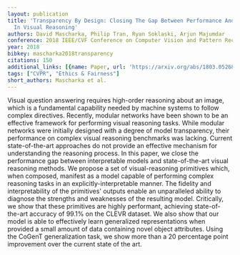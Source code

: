 ```yaml
---
layout: publication
title: 'Transparency By Design: Closing The Gap Between Performance And Interpretability
  In Visual Reasoning'
authors: David Mascharka, Philip Tran, Ryan Soklaski, Arjun Majumdar
conference: 2018 IEEE/CVF Conference on Computer Vision and Pattern Recognition
year: 2018
bibkey: mascharka2018transparency
citations: 150
additional_links: [{name: Paper, url: 'https://arxiv.org/abs/1803.05268'}]
tags: ["CVPR", "Ethics & Fairness"]
short_authors: Mascharka et al.
---
```

Visual question answering requires high-order reasoning about an image, which
is a fundamental capability needed by machine systems to follow complex
directives. Recently, modular networks have been shown to be an effective
framework for performing visual reasoning tasks. While modular networks were
initially designed with a degree of model transparency, their performance on
complex visual reasoning benchmarks was lacking. Current state-of-the-art
approaches do not provide an effective mechanism for understanding the
reasoning process. In this paper, we close the performance gap between
interpretable models and state-of-the-art visual reasoning methods. We propose
a set of visual-reasoning primitives which, when composed, manifest as a model
capable of performing complex reasoning tasks in an explicitly-interpretable
manner. The fidelity and interpretability of the primitives' outputs enable an
unparalleled ability to diagnose the strengths and weaknesses of the resulting
model. Critically, we show that these primitives are highly performant,
achieving state-of-the-art accuracy of 99.1% on the CLEVR dataset. We also show
that our model is able to effectively learn generalized representations when
provided a small amount of data containing novel object attributes. Using the
CoGenT generalization task, we show more than a 20 percentage point improvement
over the current state of the art.